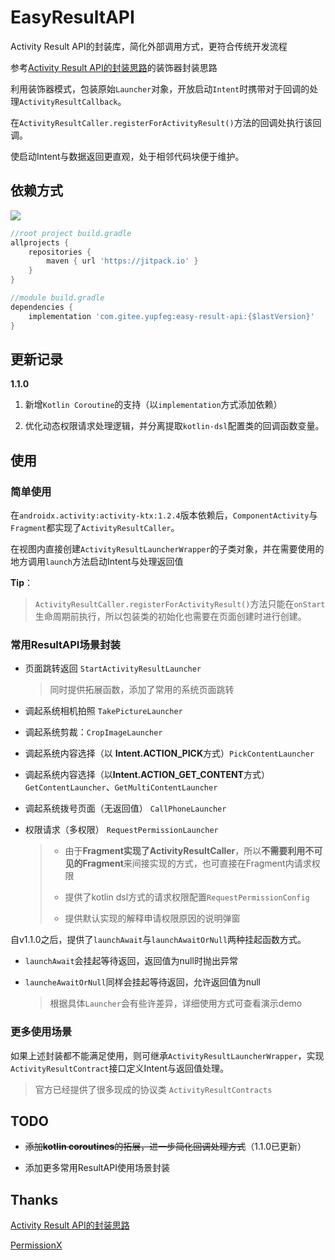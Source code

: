 # EasyResultAPI

Activity Result API的封装库，简化外部调用方式，更符合传统开发流程

参考[Activity Result API的封装思路](https://juejin.cn/post/6987575150283587592)的装饰器封装思路

利用装饰器模式，包装原始`Launcher`对象，开放启动`Intent`时携带对于回调的处理`ActivityResultCallback`。

在`ActivityResultCaller.registerForActivityResult()`方法的回调处执行该回调。

使启动Intent与数据返回更直观，处于相邻代码块便于维护。

## 依赖方式

[![](https://jitpack.io/v/com.gitee.yupfeg/easy-result-api.svg)](https://jitpack.io/#com.gitee.yupfeg/easy-result-api)


```groovy
//root project build.gradle
allprojects {
    repositories {
        maven { url 'https://jitpack.io' }
    }
}

//module build.gradle
dependencies {
    implementation 'com.gitee.yupfeg:easy-result-api:{$lastVersion}'
}

```

## 更新记录

**1.1.0**

1. 新增`Kotlin Coroutine`的支持（以`implementation`方式添加依赖）
   
2. 优化动态权限请求处理逻辑，并分离提取`kotlin-dsl`配置类的回调函数变量。



## 使用

### 简单使用

在`androidx.activity:activity-ktx:1.2.4`版本依赖后，`ComponentActivity`与`Fragment`都实现了`ActivityResultCaller`。

在视图内直接创建`ActivityResultLauncherWrapper`的子类对象，并在需要使用的地方调用`launch`方法启动Intent与处理返回值

**Tip**：

> `ActivityResultCaller.registerForActivityResult()`方法只能在`onStart`生命周期前执行，所以包装类的初始化也需要在页面创建时进行创建。

### 常用ResultAPI场景封装

- 页面跳转返回 `StartActivityResultLauncher`

  > 同时提供拓展函数，添加了常用的系统页面跳转

- 调起系统相机拍照 `TakePictureLauncher`

- 调起系统剪裁：`CropImageLauncher`

- 调起系统内容选择（以 **Intent.ACTION_PICK**方式）`PickContentLauncher`

- 调起系统内容选择（以**Intent.ACTION_GET_CONTENT**方式）`GetContentLauncher`、`GetMultiContentLauncher`

- 调起系统拨号页面（无返回值） `CallPhoneLauncher`

- 权限请求（多权限） `RequestPermissionLauncher`

  > - 由于**Fragment实现了ActivityResultCaller**，所以**不需要利用不可见的Fragment**来间接实现的方式，也可直接在Fragment内请求权限
  >
  > - 提供了kotlin dsl方式的请求权限配置`RequestPermissionConfig`
  > - 提供默认实现的解释申请权限原因的说明弹窗

  
自v1.1.0之后，提供了`launchAwait`与`launchAwaitOrNull`两种挂起函数方式。
- `launchAwait`会挂起等待返回，返回值为null时抛出异常
- `launcheAwaitOrNull`同样会挂起等待返回，允许返回值为null
  
  > 根据具体`Launcher`会有些许差异，详细使用方式可查看演示demo

### 更多使用场景

如果上述封装都不能满足使用，则可继承`ActivityResultLauncherWrapper`，实现`ActivityResultContract`接口定义Intent与返回值处理。

> 官方已经提供了很多现成的协议类 `ActivityResultContracts`

## TODO

- ~~添加**kotlin coroutines**的拓展，进一步简化回调处理方式~~（1.1.0已更新）

- 添加更多常用ResultAPI使用场景封装

## Thanks

[Activity Result API的封装思路](https://juejin.cn/post/6987575150283587592)

[PermissionX](https://github.com/guolindev/PermissionX)